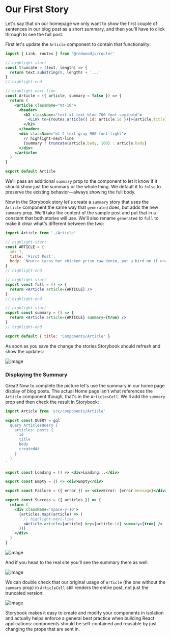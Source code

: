 # Our First Story

Let's say that on our homepage we only want to show the first couple of sentences in our blog post as a short summary, and then you'll have to click through to see the full post.

First let's update the `Article` component to contain that functionality:

```jsx title="web/src/components/Article/Article.js"
import { Link, routes } from '@redwoodjs/router'

// highlight-start
const truncate = (text, length) => {
  return text.substring(0, length) + '...'
}
// highlight-end

// highlight-next-line
const Article = ({ article, summary = false }) => {
  return (
    <article className="mt-10">
      <header>
        <h2 className="text-xl text-blue-700 font-semibold">
          <Link to={routes.article({ id: article.id })}>{article.title}</Link>
        </h2>
      </header>
      <div className="mt-2 text-gray-900 font-light">
        // highlight-next-line
        {summary ? truncate(article.body, 100) : article.body}
      </div>
    </article>
  )
}

export default Article
```

We'll pass an additional `summary` prop to the component to let it know if it should show just the summary or the whole thing. We default it to `false` to preserve the existing behavior—always showing the full body.

Now in the Storybook story let's create a `summary` story that uses the `Article` component the same way that `generated` does, but adds the new `summary` prop. We'll take the content of the sample post and put that in a constant that both stories will use. We'll also rename `generated` to `full` to make it clear what's different between the two:

```jsx title="web/components/Article/Article.stories.js"
import Article from './Article'

// highlight-start
const ARTICLE = {
  id: 1,
  title: 'First Post',
  body: `Neutra tacos hot chicken prism raw denim, put a bird on it enamel pin post-ironic vape cred DIY. Street art next level umami squid. Hammock hexagon glossier 8-bit banjo. Neutra la croix mixtape echo park four loko semiotics kitsch forage chambray. Semiotics salvia selfies jianbing hella shaman. Letterpress helvetica vaporware cronut, shaman butcher YOLO poke fixie hoodie gentrify woke heirloom.`,
}
// highlight-end

// highlight-start
export const full = () => {
  return <Article article={ARTICLE} />
}
// highlight-end

// highlight-start
export const summary = () => {
  return <Article article={ARTICLE} summary={true} />
}
// highlight-end

export default { title: 'Components/Article' }
```

As soon as you save the change the stories Storybook should refresh and show the updates:

![image](https://user-images.githubusercontent.com/300/153311838-595b8b38-d899-4d7b-891b-a492f0c8f2e2.png)

### Displaying the Summary

Great! Now to complete the picture let's use the summary in our home page display of blog posts. The actual Home page isn't what references the `Article` component though, that's in the `ArticlesCell`. We'll add the `summary` prop and then check the result in Storybook:

```jsx title="web/src/components/ArticlesCell/ArticlesCell.js"
import Article from 'src/components/Article'

export const QUERY = gql`
  query ArticlesQuery {
    articles: posts {
      id
      title
      body
      createdAt
    }
  }
`

export const Loading = () => <div>Loading...</div>

export const Empty = () => <div>Empty</div>

export const Failure = ({ error }) => <div>Error: {error.message}</div>

export const Success = ({ articles }) => {
  return (
    <div className="space-y-10">
      {articles.map((article) => (
        // highlight-next-line
        <Article article={article} key={article.id} summary={true} />
      ))}
    </div>
  )
}
```

![image](https://user-images.githubusercontent.com/300/153312022-1cfbf696-b2cb-4fca-b640-4111643fb396.png)

And if you head to the real site you'll see the summary there as well:

![image](https://user-images.githubusercontent.com/300/101545160-b2d45880-395b-11eb-9a32-f8cb8106de7f.png)

We can double check that our original usage of `Article` (the one without the `summary` prop) in `ArticleCell` still renders the entire post, not just the truncated version:

![image](https://user-images.githubusercontent.com/300/153312180-2a80df75-ea95-4e7b-9eb5-45fa900333e9.png)

Storybook makes it easy to create and modify your components in isolation and actually helps enforce a general best practice when building React applications: components should be self-contained and reusable by just changing the props that are sent in.
